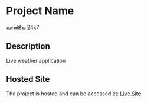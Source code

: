 # Project Name
வானிலை 24x7
## Description
Live weather application

## Hosted Site
The project is hosted and can be accessed at: [Live Site](https://weather-app-rho-indol.vercel.app/home)
